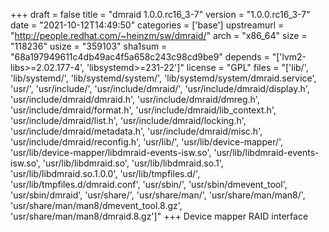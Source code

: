+++
draft = false
title = "dmraid 1.0.0.rc16_3-7"
version = "1.0.0.rc16_3-7"
date = "2021-10-12T14:49:50"
categories = ['base']
upstreamurl = "http://people.redhat.com/~heinzm/sw/dmraid/"
arch = "x86_64"
size = "118236"
usize = "359103"
sha1sum = "68a197949611c4db49ac4f5a658c243c98cd9be9"
depends = "['lvm2-libs>=2.02.177-4', 'libsystemd>=231-22']"
license = "GPL"
files = "['lib/', 'lib/systemd/', 'lib/systemd/system/', 'lib/systemd/system/dmraid.service', 'usr/', 'usr/include/', 'usr/include/dmraid/', 'usr/include/dmraid/display.h', 'usr/include/dmraid/dmraid.h', 'usr/include/dmraid/dmreg.h', 'usr/include/dmraid/format.h', 'usr/include/dmraid/lib_context.h', 'usr/include/dmraid/list.h', 'usr/include/dmraid/locking.h', 'usr/include/dmraid/metadata.h', 'usr/include/dmraid/misc.h', 'usr/include/dmraid/reconfig.h', 'usr/lib/', 'usr/lib/device-mapper/', 'usr/lib/device-mapper/libdmraid-events-isw.so', 'usr/lib/libdmraid-events-isw.so', 'usr/lib/libdmraid.so', 'usr/lib/libdmraid.so.1', 'usr/lib/libdmraid.so.1.0.0', 'usr/lib/tmpfiles.d/', 'usr/lib/tmpfiles.d/dmraid.conf', 'usr/sbin/', 'usr/sbin/dmevent_tool', 'usr/sbin/dmraid', 'usr/share/', 'usr/share/man/', 'usr/share/man/man8/', 'usr/share/man/man8/dmevent_tool.8.gz', 'usr/share/man/man8/dmraid.8.gz']"
+++
Device mapper RAID interface